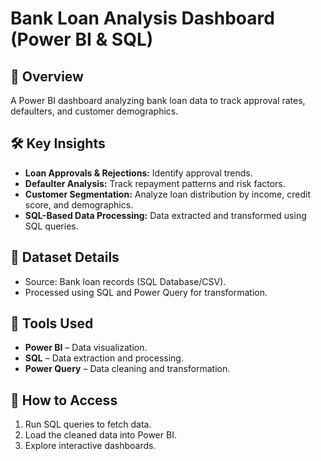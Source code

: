 # Bank Loan Analysis Dashboard (Power BI & SQL)  

## 📌 Overview  
A Power BI dashboard analyzing bank loan data to track approval rates, defaulters, and customer demographics.  

## 🛠️ Key Insights  
- **Loan Approvals & Rejections:** Identify approval trends.  
- **Defaulter Analysis:** Track repayment patterns and risk factors.  
- **Customer Segmentation:** Analyze loan distribution by income, credit score, and demographics.  
- **SQL-Based Data Processing:** Data extracted and transformed using SQL queries.  

## 📂 Dataset Details  
- Source: Bank loan records (SQL Database/CSV).  
- Processed using SQL and Power Query for transformation.  

## 🔧 Tools Used  
- **Power BI** – Data visualization.  
- **SQL** – Data extraction and processing.  
- **Power Query** – Data cleaning and transformation.  

## 🚀 How to Access  
1. Run SQL queries to fetch data.  
2. Load the cleaned data into Power BI.  
3. Explore interactive dashboards.  

